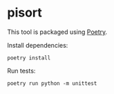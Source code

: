 # pisort

This tool is packaged using [Poetry].

Install dependencies:

```shell
poetry install
```

Run tests:

```shell
poetry run python -m unittest
```

[Poetry]: https://python-poetry.org/
